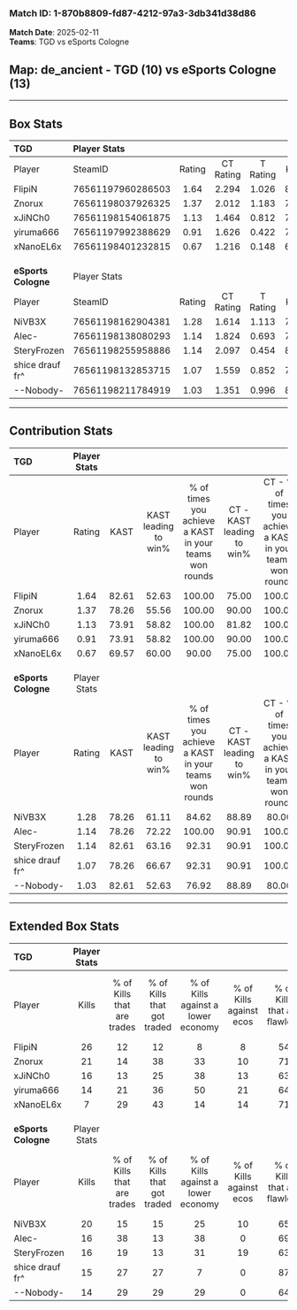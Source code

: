 ### Match ID: 1-870b8809-fd87-4212-97a3-3db341d38d86  
**Match Date**: 2025-02-11  
**Teams**: TGD vs eSports Cologne  

## **Map**: de_ancient - TGD (10) vs eSports Cologne (13)  
---  

## Box Stats  

| **TGD**             | Player Stats      |        |           |          |       |       |       |         |        |      |     |
| :- | :- | :-: | :-: | :-: | :-: | :-: | :-: | :-: | :-: | :-: | :-: |
| Player              | SteamID           | Rating | CT Rating | T Rating | KAST  |  ADR  | Kills | Assists | Deaths | K/D  | HS% |
| FlipiN              | 76561197960286503 |  1.64  |   2.294   |  1.026   | 82.61 | 90.0  |  26   |    3    |   13   | 2.00 | 23  |
| Znorux              | 76561198037926325 |  1.37  |   2.012   |  1.183   | 78.26 | 103.2 |  21   |    8    |   18   | 1.17 | 47  |
| xJiNCh0             | 76561198154061875 |  1.13  |   1.464   |  0.812   | 73.91 | 80.6  |  16   |    9    |   16   | 1.00 | 37  |
| yiruma666           | 76561197992388629 |  0.91  |   1.626   |  0.422   | 73.91 | 67.9  |  14   |    6    |   20   | 0.70 | 35  |
| xNanoEL6x           | 76561198401232815 |  0.67  |   1.216   |  0.148   | 69.57 | 53.5  |   7   |    8    |   16   | 0.44 | 42  |
|                     |                   |        |           |          |       |       |       |         |        |      |     |
|                     |                   |        |           |          |       |       |       |         |        |      |     |
|                     |                   |        |           |          |       |       |       |         |        |      |     |
| **eSports Cologne** | Player Stats      |        |           |          |       |       |       |         |        |      |     |
| Player              | SteamID           | Rating | CT Rating | T Rating | KAST  |  ADR  | Kills | Assists | Deaths | K/D  | HS% |
| NiVB3X              | 76561198162904381 |  1.28  |   1.614   |  1.113   | 78.26 | 86.9  |  20   |    3    |   17   | 1.18 | 50  |
| Alec-               | 76561198138080293 |  1.14  |   1.824   |  0.693   | 78.26 | 76.0  |  16   |    8    |   16   | 1.00 | 50  |
| SteryFrozen         | 76561198255958886 |  1.14  |   2.097   |  0.454   | 82.61 | 75.9  |  16   |    7    |   17   | 0.94 | 43  |
| shice drauf fr^     | 76561198132853715 |  1.07  |   1.559   |  0.852   | 78.26 | 86.5  |  15   |    9    |   19   | 0.79 | 40  |
| --Nobody-           | 76561198211784919 |  1.03  |   1.351   |  0.996   | 82.61 | 65.0  |  14   |    5    |   17   | 0.82 | 35  |
---  

## Contribution Stats  

| **TGD**             | Player Stats |       |                      |                                                        |                           |                                                             |                          |                                                            |
| :- | :-: | :-: | :-: | :-: | :-: | :-: | :-: | :-: |
| Player              |    Rating    | KAST  | KAST leading to win% | % of times you achieve a KAST in your teams won rounds | CT - KAST leading to win% | CT - % of times you achieve a KAST in your teams won rounds | T - KAST leading to win% | T - % of times you achieve a KAST in your teams won rounds |
| FlipiN              |     1.64     | 82.61 |        52.63         |                         100.00                         |           75.00           |                           100.00                            |          14.29           |                           100.00                           |
| Znorux              |     1.37     | 78.26 |        55.56         |                         100.00                         |           90.00           |                           100.00                            |          12.50           |                           100.00                           |
| xJiNCh0             |     1.13     | 73.91 |        58.82         |                         100.00                         |           81.82           |                           100.00                            |          16.67           |                           100.00                           |
| yiruma666           |     0.91     | 73.91 |        58.82         |                         100.00                         |           90.00           |                           100.00                            |          14.29           |                           100.00                           |
| xNanoEL6x           |     0.67     | 69.57 |        60.00         |                         90.00                          |           75.00           |                           100.00                            |           0.00           |                            0.00                            |
|                     |              |       |                      |                                                        |                           |                                                             |                          |                                                            |
|                     |              |       |                      |                                                        |                           |                                                             |                          |                                                            |
|                     |              |       |                      |                                                        |                           |                                                             |                          |                                                            |
| **eSports Cologne** | Player Stats |       |                      |                                                        |                           |                                                             |                          |                                                            |
| Player              |    Rating    | KAST  | KAST leading to win% | % of times you achieve a KAST in your teams won rounds | CT - KAST leading to win% | CT - % of times you achieve a KAST in your teams won rounds | T - KAST leading to win% | T - % of times you achieve a KAST in your teams won rounds |
| NiVB3X              |     1.28     | 78.26 |        61.11         |                         84.62                          |           88.89           |                            80.00                            |          33.33           |                           100.00                           |
| Alec-               |     1.14     | 78.26 |        72.22         |                         100.00                         |           90.91           |                           100.00                            |          42.86           |                           100.00                           |
| SteryFrozen         |     1.14     | 82.61 |        63.16         |                         92.31                          |           90.91           |                           100.00                            |          25.00           |                           66.67                            |
| shice drauf fr^     |     1.07     | 78.26 |        66.67         |                         92.31                          |           90.91           |                           100.00                            |          28.57           |                           66.67                            |
| --Nobody-           |     1.03     | 82.61 |        52.63         |                         76.92                          |           88.89           |                            80.00                            |          20.00           |                           66.67                            |
---  

## Extended Box Stats  

| **TGD**             | Player Stats |                            |                            |                                    |                         |                              |                                 |        |                             |                                     |                          |                               |                            |
| :- | :-: | :-: | :-: | :-: | :-: | :-: | :-: | :-: | :-: | :-: | :-: | :-: | :-: |
| Player              |    Kills     | % of Kills that are trades | % of Kills that got traded | % of Kills against a lower economy | % of Kills against ecos | % of Kills that are flawless | % of Kills that are close duels | Deaths | % of Deaths that get traded | % of Deaths against a lower economy | % of Deaths against ecos | % of Deaths that are flawless | % of Deaths that are close |
| FlipiN              |      26      |             12             |             12             |                 8                  |            8            |              54              |               15                |   13   |             15              |                 15                  |            8             |              92               |             8              |
| Znorux              |      21      |             14             |             38             |                 33                 |           10            |              71              |               14                |   18   |             22              |                 11                  |            6             |              72               |             11             |
| xJiNCh0             |      16      |             13             |             25             |                 38                 |           13            |              63              |                6                |   16   |              6              |                 13                  |            0             |              75               |             0              |
| yiruma666           |      14      |             21             |             36             |                 50                 |           21            |              64              |               14                |   20   |             30              |                 25                  |            5             |              65               |             5              |
| xNanoEL6x           |      7       |             29             |             43             |                 14                 |           14            |              71              |                0                |   16   |             19              |                  6                  |            0             |              50               |             6              |
|                     |              |                            |                            |                                    |                         |                              |                                 |        |                             |                                     |                          |                               |                            |
|                     |              |                            |                            |                                    |                         |                              |                                 |        |                             |                                     |                          |                               |                            |
|                     |              |                            |                            |                                    |                         |                              |                                 |        |                             |                                     |                          |                               |                            |
| **eSports Cologne** | Player Stats |                            |                            |                                    |                         |                              |                                 |        |                             |                                     |                          |                               |                            |
| Player              |    Kills     | % of Kills that are trades | % of Kills that got traded | % of Kills against a lower economy | % of Kills against ecos | % of Kills that are flawless | % of Kills that are close duels | Deaths | % of Deaths that get traded | % of Deaths against a lower economy | % of Deaths against ecos | % of Deaths that are flawless | % of Deaths that are close |
| NiVB3X              |      20      |             15             |             15             |                 25                 |           10            |              65              |                5                |   17   |             18              |                  6                  |            0             |              71               |             0              |
| Alec-               |      16      |             38             |             13             |                 38                 |            0            |              69              |               13                |   16   |             25              |                 13                  |            0             |              38               |             13             |
| SteryFrozen         |      16      |             19             |             13             |                 31                 |           19            |              63              |               13                |   17   |             24              |                  6                  |            0             |              71               |             18             |
| shice drauf fr^     |      15      |             27             |             27             |                 7                  |            0            |              87              |                0                |   19   |             26              |                 11                  |            0             |              63               |             11             |
| --Nobody-           |      14      |             29             |             29             |                 29                 |            0            |              64              |                0                |   17   |             35              |                 12                  |            0             |              53               |             18             |
